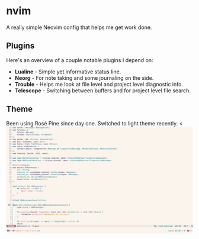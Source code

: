 # nvim
A really simple Neovim config that helps me get work done.

## Plugins
Here's an overview of a couple notable plugins I depend on:

- **Lualine** - Simple yet informative status line.
- **Neorg** - For note taking and some journaling on the side.
- **Trouble** - Helps me look at file level and project level diagnostic info.
- **Telescope** - Switching between buffers and for project level file search.

## Theme
Been using Rosé Pine since day one. Switched to light theme recently.
<![screenshot.png](./assets/screenshot.png) 
